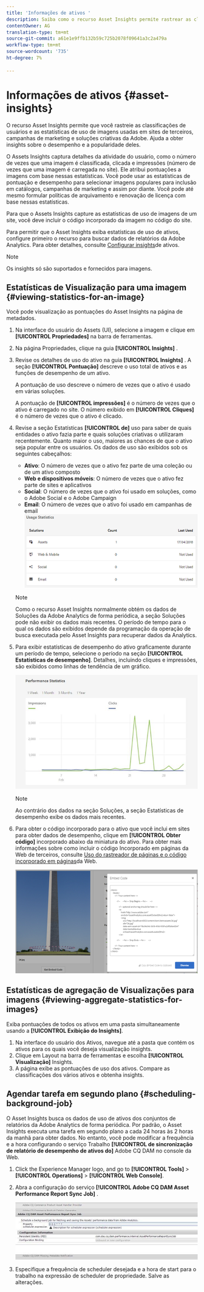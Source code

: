 ```yaml
---
title: 'Informações de ativos '
description: Saiba como o recurso Asset Insights permite rastrear as classificações de usuários e as estatísticas de uso de imagens usadas em sites de terceiros, campanhas de marketing e soluções criativas da Adobe.
contentOwner: AG
translation-type: tm+mt
source-git-commit: a61e1e9ffb132b59c725b2078f09641a3c2a479a
workflow-type: tm+mt
source-wordcount: '735'
ht-degree: 7%

---
```



# Informações de ativos {#asset-insights}

O recurso Asset Insights permite que você rastreie as classificações de usuários e as estatísticas de uso de imagens usadas em sites de terceiros, campanhas de marketing e soluções criativas da Adobe. Ajuda a obter insights sobre o desempenho e a popularidade deles.

O Assets Insights captura detalhes da atividade do usuário, como o número de vezes que uma imagem é classificada, clicada e impressões (número de vezes que uma imagem é carregada no site). Ele atribui pontuações a imagens com base nessas estatísticas. Você pode usar as estatísticas de pontuação e desempenho para selecionar imagens populares para inclusão em catálogos, campanhas de marketing e assim por diante. Você pode até mesmo formular políticas de arquivamento e renovação de licença com base nessas estatísticas.

Para que o Assets Insights capture as estatísticas de uso de imagens de um site, você deve incluir o código incorporado da imagem no código do site.

Para permitir que o Asset Insights exiba estatísticas de uso de ativos, configure primeiro o recurso para buscar dados de relatórios da Adobe Analytics. Para obter detalhes, consulte [Configurar insights](/help/assets/touch-ui-configuring-asset-insights.md)de ativos.

>[!NOTE]
>
>Os insights só são suportados e fornecidos para imagens.

## Estatísticas de Visualização para uma imagem {#viewing-statistics-for-an-image}

Você pode visualização as pontuações do Asset Insights na página de metadados.

1. Na interface do usuário do Assets (UI), selecione a imagem e clique em **[!UICONTROL Propriedades]** na barra de ferramentas.
1. Na página Propriedades, clique na guia **[!UICONTROL Insights]** .
1. Revise os detalhes de uso do ativo na guia **[!UICONTROL Insights]** . A seção **[!UICONTROL Pontuação]** descreve o uso total de ativos e as funções de desempenho de um ativo.

   A pontuação de uso descreve o número de vezes que o ativo é usado em várias soluções.

   A pontuação de **[!UICONTROL impressões]** é o número de vezes que o ativo é carregado no site. O número exibido em **[!UICONTROL Cliques]** é o número de vezes que o ativo é clicado.

1. Revise a seção Estatísticas **[!UICONTROL de]** uso para saber de quais entidades o ativo fazia parte e quais soluções criativas o utilizaram recentemente. Quanto maior o uso, maiores as chances de que o ativo seja popular entre os usuários. Os dados de uso são exibidos sob os seguintes cabeçalhos:

   * **Ativo**: O número de vezes que o ativo fez parte de uma coleção ou de um ativo composto
   * **Web e dispositivos móveis**: O número de vezes que o ativo fez parte de sites e aplicativos
   * **Social**: O número de vezes que o ativo foi usado em soluções, como o Adobe Social e o Adobe Campaign
   * **Email**: O número de vezes que o ativo foi usado em campanhas de email
   ![usage_statistics](assets/usage_statistics.png)

   >[!NOTE]
   >
   >Como o recurso Asset Insights normalmente obtém os dados de Soluções da Adobe Analytics de forma periódica, a seção Soluções pode não exibir os dados mais recentes. O período de tempo para o qual os dados são exibidos depende da programação da operação de busca executada pelo Asset Insights para recuperar dados da Analytics.

1. Para exibir estatísticas de desempenho do ativo graficamente durante um período de tempo, selecione o período na seção **[!UICONTROL Estatísticas de desempenho]**. Detalhes, incluindo cliques e impressões, são exibidos como linhas de tendência de um gráfico.

   ![chlimage_1-3](assets/chlimage_1-3.jpeg)

   >[!NOTE]
   >
   >Ao contrário dos dados na seção Soluções, a seção Estatísticas de desempenho exibe os dados mais recentes.

1. Para obter o código incorporado para o ativo que você inclui em sites para obter dados de desempenho, clique em **[!UICONTROL Obter código]** incorporado abaixo da miniatura do ativo. Para obter mais informações sobre como incluir o código Incorporado em páginas da Web de terceiros, consulte [Uso do rastreador de páginas e o código incorporado em páginas](/help/assets/touch-ui-using-page-tracker.md)da Web.

   ![chlimage_1-98](assets/chlimage_1-303.png)

## Estatísticas de agregação de Visualizações para imagens {#viewing-aggregate-statistics-for-images}

Exiba pontuações de todos os ativos em uma pasta simultaneamente usando a **[!UICONTROL Exibição do Insights]**.

1. Na interface do usuário dos Ativos, navegue até a pasta que contém os ativos para os quais você deseja visualização insights.
1. Clique em Layout na barra de ferramentas e escolha **[!UICONTROL Visualização]** Insights.
1. A página exibe as pontuações de uso dos ativos. Compare as classificações dos vários ativos e obtenha insights.

## Agendar tarefa em segundo plano {#scheduling-background-job}

O Asset Insights busca os dados de uso de ativos dos conjuntos de relatórios da Adobe Analytics de forma periódica. Por padrão, o Asset Insights executa uma tarefa em segundo plano a cada 24 horas às 2 horas da manhã para obter dados. No entanto, você pode modificar a frequência e a hora configurando o serviço Trabalho **[!UICONTROL de sincronização de relatório de desempenho de ativos do]** Adobe CQ DAM no console da Web.

1. Click the Experience Manager logo, and go to **[!UICONTROL Tools]** > **[!UICONTROL Operations]** > **[!UICONTROL Web Console]**.
1. Abra a configuração do serviço **[!UICONTROL Adobe CQ DAM Asset Performance Report Sync Job]** .

   ![chlimage_1-99](assets/chlimage_1-304.png)

1. Especifique a frequência de scheduler desejada e a hora de start para o trabalho na expressão de scheduler de propriedade. Salve as alterações.
